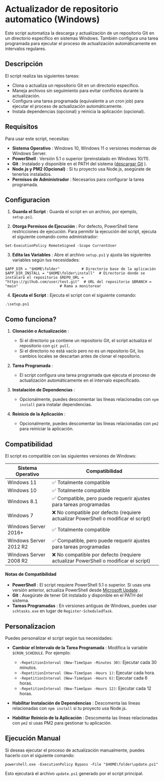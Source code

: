 # Actualizador de repositorio automatico (Windows)

Este script automatiza la descarga y actualización de un repositorio Git en un directorio específico en sistemas Windows. También configura una tarea programada para ejecutar el proceso de actualización automáticamente en intervalos regulares.

## Descripción

El script realiza las siguientes tareas:

-   Clona o actualiza un repositorio Git en un directorio específico.
-   Maneja archivos sin seguimiento para evitar conflictos durante la actualización.
-   Configura una tarea programada (equivalente a un cron job) para ejecutar el proceso de actualización automáticamente.
-   Instala dependencias (opcional) y reinicia la aplicación (opcional).

## Requisitos

Para usar este script, necesitas:

-   **Sistema Operativo** : Windows 10, Windows 11 o versiones modernas de Windows Server.
-   **PowerShell** : Versión 5.1 o superior (preinstalado en Windows 10/11).
-   **Git** : Instalado y disponible en el PATH del sistema ([descargar Git](https://git-scm.com/) ).
-   **Node.js y PM2 (Opcional)** : Si tu proyecto usa Node.js, asegúrate de tenerlos instalados.
-   **Permisos de Administrador** : Necesarios para configurar la tarea programada.

## Configuracion

1.  **Guarda el Script** : Guarda el script en un archivo, por ejemplo, `setup.ps1`.

2.  **Otorga Permisos de Ejecución** : Por defecto, PowerShell tiene restricciones de ejecución. Para permitir la ejecución del script, ejecuta el siguiente comando como administrador:

`Set-ExecutionPolicy RemoteSigned -Scope CurrentUser`

3. **Edita las Variables** : Abre el archivo `setup.ps1` y ajusta las siguientes variables según tus necesidades:

`$APP_DIR = "$HOME\folder"          # Directorio base de la aplicación
$APP_DIR_INSTALL = "$HOME\folder\install"  # Directorio donde se instalará el repositorio
$REPO_URL = "https://github.com/user/test.git"  # URL del repositorio
$BRANCH = "main"                   # Rama a monitorear`

4. **Ejecuta el Script** : Ejecuta el script con el siguiente comando:

`.\setup.ps1`

## Como funciona?

1.  **Clonación o Actualización** :

    -   Si el directorio ya contiene un repositorio Git, el script actualiza el repositorio con `git pull`.
    -   Si el directorio no está vacío pero no es un repositorio Git, los cambios locales se descartan antes de clonar el repositorio.
2.  **Tarea Programada** :

    -   El script configura una tarea programada que ejecuta el proceso de actualización automáticamente en el intervalo especificado.
3.  **Instalación de Dependencias** :

    -   Opcionalmente, puedes descomentar las líneas relacionadas con `npm install` para instalar dependencias.
4.  **Reinicio de la Aplicación** :

    -   Opcionalmente, puedes descomentar las líneas relacionadas con `pm2` para reiniciar la aplicación.
## Compatibilidad
El script es compatible con las siguientes versiones de Windows:

| Sistema Operativo         | Compatibilidad                                           |
|---------------------------|----------------------------------------------------------|
| Windows 11                | ✅ Totalmente compatible                                 |
| Windows 10                | ✅ Totalmente compatible                                 |
| Windows 8.1               | ✅ Compatible, pero puede requerir ajustes para tareas programadas |
| Windows 7                 | ❌ No compatible por defecto (requiere actualizar PowerShell o modificar el script) |
| Windows Server 2016+      | ✅ Totalmente compatible                                 |
| Windows Server 2012 R2    | ✅ Compatible, pero puede requerir ajustes para tareas programadas |
| Windows Server 2008 R2    | ❌ No compatible por defecto (requiere actualizar PowerShell o modificar el script) |

#### **Notas de Compatibilidad**

-   **PowerShell** : El script requiere PowerShell 5.1 o superior. Si usas una versión anterior, actualiza PowerShell desde [Microsoft Update](https://www.microsoft.com/en-us/download/details.aspx?id=54616) .
-   **Git** : Asegúrate de tener Git instalado y disponible en el PATH del sistema.
-   **Tareas Programadas** : En versiones antiguas de Windows, puedes usar `schtasks.exe` en lugar de `Register-ScheduledTask`.

## Personalizacion


Puedes personalizar el script según tus necesidades:

-   **Cambiar el Intervalo de la Tarea Programada** : Modifica la variable `$CRON_SCHEDULE`. Por ejemplo:

    - `-RepetitionInterval (New-TimeSpan -Minutes 30)`: Ejecutar cada 30 minutos.
    - `-RepetitionInterval (New-TimeSpan -Hours 1)`: Ejecutar cada hora.
    - `-RepetitionInterval (New-TimeSpan -Hours 6)`: Ejecutar cada 6 horas.
    - `-RepetitionInterval (New-TimeSpan -Hours 12)`: Ejecutar cada 12 horas.
    
-   **Habilitar Instalación de Dependencias** : Descomenta las líneas relacionadas con `npm install` si tu proyecto usa Node.js.

-   **Habilitar Reinicio de la Aplicación** : Descomenta las líneas relacionadas con `pm2` si usas PM2 para gestionar tu aplicación.

## Ejecución Manual

Si deseas ejecutar el proceso de actualización manualmente, puedes hacerlo con el siguiente comando:

`powershell.exe -ExecutionPolicy Bypass -File "$HOME\folder\update.ps1"`

Esto ejecutará el archivo `update.ps1` generado por el script principal.